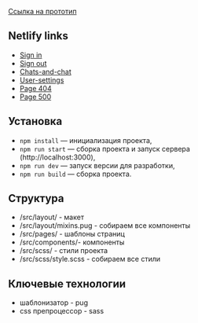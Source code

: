 [Ссылка на прототип](https://www.figma.com/file/zoLY1xVwlhbMUxpHslGQDp/middle.messenger.praktikum.yandex?type=design&t=ruOBLon7eRgVs26J-6)

## Netlify links

- [Sign in](https://deploy--jocular-rugelach-1c03ff.netlify.app/)
- [Sign out](https://deploy--jocular-rugelach-1c03ff.netlify.app/registration)
- [Chats-and-chat](https://deploy--jocular-rugelach-1c03ff.netlify.app/chats-and-chat)
- [User-settings](https://deploy--jocular-rugelach-1c03ff.netlify.app/user-settings)
- [Page 404](https://deploy--jocular-rugelach-1c03ff.netlify.app/404)
- [Page 500](https://deploy--jocular-rugelach-1c03ff.netlify.app/500)

## Установка

- `npm install` — инициализация проекта,
- `npm run start` — сборка проекта и запуск сервера (http://localhost:3000),
- `npm run dev` — запуск версии для разработки,
- `npm run build` — сборка проекта.

## Структура

- /src/layout/ - макет
- /src/layout/mixins.pug - собираем все компоненты
- /src/pages/ - шаблоны страниц
- /src/components/- компоненты
- /src/scss/ - стили проекта
- /src/scss/style.scss - собираем все стили

## Ключевые технологии

- шаблонизатор - pug
- css препроцессор - sass